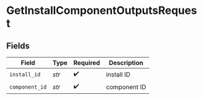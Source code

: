 # GetInstallComponentOutputsRequest


## Fields

| Field              | Type               | Required           | Description        |
| ------------------ | ------------------ | ------------------ | ------------------ |
| `install_id`       | *str*              | :heavy_check_mark: | install ID         |
| `component_id`     | *str*              | :heavy_check_mark: | component ID       |